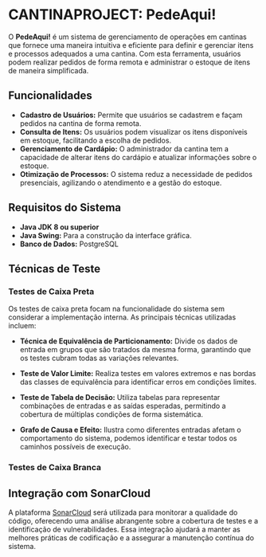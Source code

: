 # CANTINAPROJECT: PedeAqui!

O **PedeAqui!** é um sistema de gerenciamento de operações em cantinas que fornece uma maneira intuitiva e eficiente para definir e gerenciar itens e processos adequados a uma cantina. Com esta ferramenta, usuários podem realizar pedidos de forma remota e administrar o estoque de itens de maneira simplificada.

## Funcionalidades

- **Cadastro de Usuários:** Permite que usuários se cadastrem e façam pedidos na cantina de forma remota.
- **Consulta de Itens:** Os usuários podem visualizar os itens disponíveis em estoque, facilitando a escolha de pedidos.
- **Gerenciamento de Cardápio:** O administrador da cantina tem a capacidade de alterar itens do cardápio e atualizar informações sobre o estoque.
- **Otimização de Processos:** O sistema reduz a necessidade de pedidos presenciais, agilizando o atendimento e a gestão do estoque.

## Requisitos do Sistema

- **Java JDK 8 ou superior**
- **Java Swing:** Para a construção da interface gráfica.
- **Banco de Dados:** PostgreSQL

## Técnicas de Teste

### Testes de Caixa Preta

Os testes de caixa preta focam na funcionalidade do sistema sem considerar a implementação interna. As principais técnicas utilizadas incluem:

- **Técnica de Equivalência de Particionamento:** Divide os dados de entrada em grupos que são tratados da mesma forma, garantindo que os testes cubram todas as variações relevantes.

- **Teste de Valor Limite:** Realiza testes em valores extremos e nas bordas das classes de equivalência para identificar erros em condições limites.

- **Teste de Tabela de Decisão:** Utiliza tabelas para representar combinações de entradas e as saídas esperadas, permitindo a cobertura de múltiplas condições de forma sistemática.

- **Grafo de Causa e Efeito:** Ilustra como diferentes entradas afetam o comportamento do sistema, podemos identificar e testar todos os caminhos possíveis de execução.

### Testes de Caixa Branca

## Integração com SonarCloud

A plataforma [SonarCloud](https://sonarcloud.io/) será utilizada para monitorar a qualidade do código, oferecendo uma análise abrangente sobre a cobertura de testes e a identificação de vulnerabilidades. Essa integração ajudará a manter as melhores práticas de codificação e a assegurar a manutenção contínua do sistema.